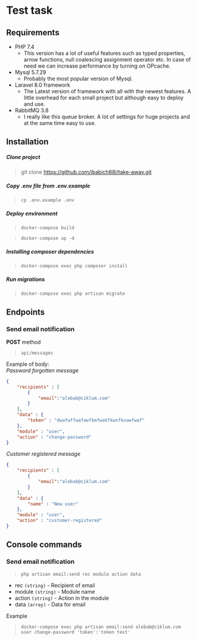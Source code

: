 # Test task

## Requirements
* PHP 7.4
    - This version has a lot of useful features such as typed properties, arrow functions, null coalescing assignment operator etc. In case of need we can increase performance by turning on OPcache.
* Mysql 5.7.29
    - Probably the most popular version of Mysql.
* Laravel 8.0 framework 
    - The Latest version of framework with all with the newest features. A little overhead for each small project but although easy to deploy and use.
* RabbitMQ 3.8
    - I really like this queue broker. A lot of settings for huge projects and at the same time easy to use.

## Installation

##### Clone project
> git clone https://github.com/ibabich88i/take-away.git

##### Copy .env file from .env.example

> `cp .env.example .env`

##### Deploy environment
> `docker-compose build`

> `docker-compose up -d`

##### Installing composer dependencies
> `docker-compose exec php composer install`

##### Run migrations
> `docker-compose exec php artisan migrate`

## Endpoints
### Send email notification
**POST** method  
> `api/messages  `

Example of body:  
*Password forgotten message*
```json
{
    "recipients" : [
        {
            "email":"alebab@ciklum.com"
        }
    ],
    "data" : {
        "token" : "dwafwffwafawfkmfwakfkwnfknawfwaf"
    },
    "module" : "user",
    "action" : "change-password"
}
```
*Customer registered message*
```json
{
    "recipients" : [
        {
            "email":"alebab@ciklum.com"
        }
    ],
    "data" : {
        "name" : "New user"
    },
    "module" : "user",
    "action" : "customer-registered"
}
```

## Console commands
### Send email notification
> `php artisan email:send rec module action data` 
- rec `(string)` - Recipient of email
- module `(string)` - Module name
- action `(string)` - Action in the module
- data `(array)` - Data for email

Example
> `docker-compose exec php artisan email:send alebab@ciklum.com user change-password 'token':'token text'`

